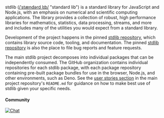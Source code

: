 <!--

@license Apache-2.0

Copyright (c) 2022 The Stdlib Authors.

Licensed under the Apache License, Version 2.0 (the "License");
you may not use this file except in compliance with the License.
You may obtain a copy of the License at

   http://www.apache.org/licenses/LICENSE-2.0

Unless required by applicable law or agreed to in writing, software
distributed under the License is distributed on an "AS IS" BASIS,
WITHOUT WARRANTIES OR CONDITIONS OF ANY KIND, either express or implied.
See the License for the specific language governing permissions and
limitations under the License.

-->

<section class="intro">

stdlib ([/ˈstændərd lɪb/][ipa-english] "standard lib") is a standard library for JavaScript and Node.js, with an emphasis on numerical and scientific computing applications. The library provides a collection of robust, high performance libraries for mathematics, statistics, data processing, streams, and more and includes many of the utilities you would expect from a standard library.

Development of the project happens in the pinned [stdlib repository][stdlib-repository], which contains library source code, tooling, and documentation. The pinned [stdlib repository][stdlib-repository] is also the place to file bug reports and feature requests.

The main stdlib project decomposes into individual packages that can be independently consumed. The GitHub organization contains individual repositories for each stdlib package, with each package repository containing pre-built package bundles for use in the browser, Node.js, and other environments, such as Deno. See the [user stories section][user-stories] in the main project repository's `README.md` for guidance on how to make best use of stdlib given your specific needs. 

#### Community

[![Chat][chat-image]][chat-url]

</section>

<!-- /.intro -->

<section class="links">

[ipa-english]: https://en.wikipedia.org/wiki/Help:IPA/English

[stdlib-repository]: https://github.com/stdlib-js/stdlib

[chat-image]: https://img.shields.io/gitter/room/stdlib-js/stdlib.svg
[chat-url]: https://app.gitter.im/#/room/#stdlib-js_stdlib:gitter.im

[user-stories]: https://github.com/stdlib-js/stdlib#user-stories

</section>

<!-- /.links -->
